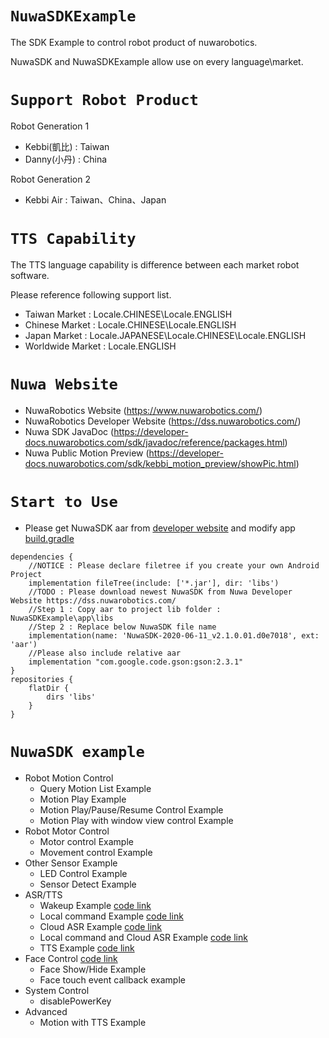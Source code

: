 # `NuwaSDKExample`
The SDK Example to control robot product of nuwarobotics.

NuwaSDK and NuwaSDKExample allow use on every language\market.

# `Support Robot Product`
Robot Generation 1 
* Kebbi(凱比) : Taiwan
* Danny(小丹) : China

Robot Generation 2
* Kebbi Air : Taiwan、China、Japan

# `TTS Capability`
The TTS language capability is difference between each market robot software.

Please reference following support list.
* Taiwan Market : Locale.CHINESE\Locale.ENGLISH
* Chinese Market : Locale.CHINESE\Locale.ENGLISH
* Japan Market : Locale.JAPANESE\Locale.CHINESE\Locale.ENGLISH
* Worldwide Market : Locale.ENGLISH

# `Nuwa Website`
* NuwaRobotics Website (https://www.nuwarobotics.com/)
* NuwaRobotics Developer Website (https://dss.nuwarobotics.com/)
* Nuwa SDK JavaDoc (https://developer-docs.nuwarobotics.com/sdk/javadoc/reference/packages.html)
* Nuwa Public Motion Preview (https://developer-docs.nuwarobotics.com/sdk/kebbi_motion_preview/showPic.html)

# `Start to Use`

* Please get NuwaSDK aar from [developer website](https://dss.nuwarobotics.com/) and modify app [build.gradle](https://github.com/nuwarobotics/NuwaSDKExample/blob/master/app/build.gradle)
    
```
dependencies {
    //NOTICE : Please declare filetree if you create your own Android Project
    implementation fileTree(include: ['*.jar'], dir: 'libs')
    //TODO : Please download newest NuwaSDK from Nuwa Developer Website https://dss.nuwarobotics.com/
    //Step 1 : Copy aar to project lib folder : NuwaSDKExample\app\libs
    //Step 2 : Replace below NuwaSDK file name
    implementation(name: 'NuwaSDK-2020-06-11_v2.1.0.01.d0e7018', ext: 'aar')
    //Please also include relative aar
    implementation "com.google.code.gson:gson:2.3.1"
}
repositories {
    flatDir {
        dirs 'libs'
    }
}
```

# `NuwaSDK example`
* Robot Motion Control
    - Query Motion List Example
    - Motion Play Example
    - Motion Play/Pause/Resume Control Example
    - Motion Play with window view control Example
* Robot Motor Control
    - Motor control Example
    - Movement control Example
* Other Sensor Example
    - LED Control Example
    - Sensor Detect Example
* ASR/TTS
    - Wakeup Example [code link](https://github.com/nuwarobotics/NuwaSDKExample/blob/master/app/src/main/java/com/nuwarobotics/example/voice/WakeupActivity.java)
    - Local command Example [code link](https://github.com/nuwarobotics/NuwaSDKExample/blob/master/app/src/main/java/com/nuwarobotics/example/voice/LocalcmdActivity.java)
    - Cloud ASR Example [code link](https://github.com/nuwarobotics/NuwaSDKExample/blob/master/app/src/main/java/com/nuwarobotics/example/voice/CloudASRActivity.java)
    - Local command and Cloud ASR Example [code link](https://github.com/nuwarobotics/NuwaSDKExample/blob/master/app/src/main/java/com/nuwarobotics/example/voice/LocalcmdAndCloudASRActivity.java)
    - TTS Example [code link](https://github.com/nuwarobotics/NuwaSDKExample/blob/master/app/src/main/java/com/nuwarobotics/example/voice/TTSActivity.java)
* Face Control [code link](https://github.com/nuwarobotics/NuwaSDKExample/blob/master/app/src/main/java/com/nuwarobotics/example/activity/FaceControlExampleActivity.java) 
    - Face Show/Hide Example
    - Face touch event callback example
* System Control
    - disablePowerKey
* Advanced
    - Motion with TTS Example

